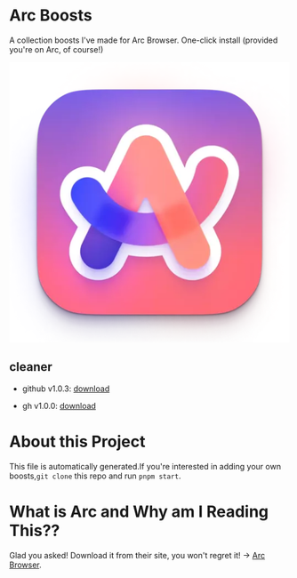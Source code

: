 # Arc Boosts
    
A collection boosts I've made for Arc Browser. One-click install (provided you're on Arc, of course!)
    

![](/doc/icon.webp)

## cleaner

- github v1.0.3: [download](https://arc.net/boost/eofiwje)

- gh v1.0.0: [download](https://arc.net/boost/weoij)

# About this Project

This file is automatically generated.If you're interested in adding your own boosts,`git clone` this repo and run `pnpm start`.

# What is Arc and Why am I Reading This??

Glad you asked! Download it from their site, you won't regret it! -> [Arc Browser](https://arc.net/gift/5a2737fa).
